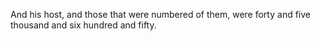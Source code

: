And his host, and those that were numbered of them, were forty and five thousand and six hundred and fifty.
